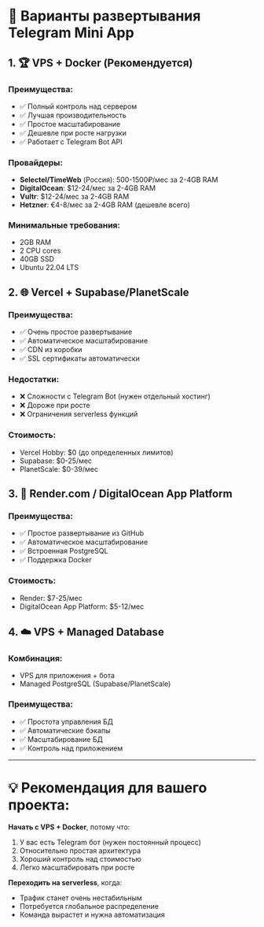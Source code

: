 # 🚀 Варианты развертывания Telegram Mini App

## 1. 🏆 VPS + Docker (Рекомендуется)

### Преимущества:
- ✅ Полный контроль над сервером
- ✅ Лучшая производительность 
- ✅ Простое масштабирование
- ✅ Дешевле при росте нагрузки
- ✅ Работает с Telegram Bot API

### Провайдеры:
- **Selectel/TimeWeb** (Россия): 500-1500₽/мес за 2-4GB RAM
- **DigitalOcean**: $12-24/мес за 2-4GB RAM  
- **Vultr**: $12-24/мес за 2-4GB RAM
- **Hetzner**: €4-8/мес за 2-4GB RAM (дешевле всего)

### Минимальные требования:
- 2GB RAM
- 2 CPU cores  
- 40GB SSD
- Ubuntu 22.04 LTS

## 2. 🌐 Vercel + Supabase/PlanetScale

### Преимущества:
- ✅ Очень простое развертывание
- ✅ Автоматическое масштабирование
- ✅ CDN из коробки
- ✅ SSL сертификаты автоматически

### Недостатки:
- ❌ Сложности с Telegram Bot (нужен отдельный хостинг)
- ❌ Дороже при росте
- ❌ Ограничения serverless функций

### Стоимость:
- Vercel Hobby: $0 (до определенных лимитов)
- Supabase: $0-25/мес
- PlanetScale: $0-39/мес

## 3. 🐳 Render.com / DigitalOcean App Platform

### Преимущества:
- ✅ Простое развертывание из GitHub
- ✅ Автоматическое масштабирование
- ✅ Встроенная PostgreSQL
- ✅ Поддержка Docker

### Стоимость:
- Render: $7-25/мес
- DigitalOcean App Platform: $5-12/мес

## 4. ☁️ VPS + Managed Database

### Комбинация:
- VPS для приложения + бота
- Managed PostgreSQL (Supabase/PlanetScale)

### Преимущества:
- ✅ Простота управления БД
- ✅ Автоматические бэкапы
- ✅ Масштабирование БД
- ✅ Контроль над приложением

---

# 💡 Рекомендация для вашего проекта:

**Начать с VPS + Docker**, потому что:
1. У вас есть Telegram бот (нужен постоянный процесс)
2. Относительно простая архитектура
3. Хороший контроль над стоимостью
4. Легко масштабировать при росте

**Переходить на serverless**, когда:
- Трафик станет очень нестабильным
- Потребуется глобальное распределение
- Команда вырастет и нужна автоматизация
